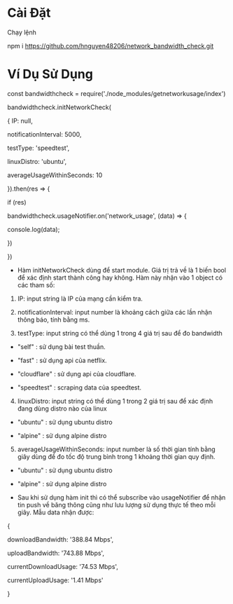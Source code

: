 # Cài Đặt

Chạy lệnh

npm i https://github.com/hnguyen48206/network_bandwidth_check.git

  

# Ví Dụ Sử Dụng

  

const bandwidthcheck = require('./node_modules/getnetworkusage/index')

bandwidthcheck.initNetworkCheck(

{ IP: null,

notificationInterval: 5000,

testType: 'speedtest',

linuxDistro: 'ubuntu',

averageUsageWithinSeconds: 10

}).then(res => {

if (res)

bandwidthcheck.usageNotifier.on('network_usage', (data) => {

console.log(data);

})

})

  

- Hàm initNetworkCheck dùng để start module. Giá trị trả về là 1 biến bool để xác định start thành công hay không. Hàm này nhận vào 1 object có các tham số:

1. IP: input string là IP của mạng cần kiểm tra.

2. notificationInterval: input number là khoảng cách giữa các lần nhận thông báo, tính bằng ms.

3. testType: input string có thể dùng 1 trong 4 giá trị sau để đo bandwidth

+ "self" : sử dụng bài test thuần.

+ "fast" : sử dụng api của netflix.

+ "cloudflare" : sử dụng api của cloudflare.

+ "speedtest" : scraping data của speedtest.

4. linuxDistro: input string có thể dùng 1 trong 2 giá trị sau để xác định đang dùng distro nào của linux

+ "ubuntu" : sử dụng ubuntu distro

+ "alpine" : sử dụng alpine distro

5. averageUsageWithinSeconds: input number là số thời gian tính bằng giây dùng để đo tốc độ trung bình trong 1 khoảng thời gian quy định.

+ "ubuntu" : sử dụng ubuntu distro

+ "alpine" : sử dụng alpine distro

- Sau khi sử dụng hàm init thì có thể subscribe vào usageNotifier để nhận tin push về băng thông cũng như lưu lượng sử dụng thực tế theo mỗi giây. Mẫu data nhận được:

  

{

downloadBandwidth: '388.84 Mbps',

uploadBandwidth: '743.88 Mbps',

currentDownloadUsage: '74.53 Mbps',

currentUploadUsage: '1.41 Mbps'

}